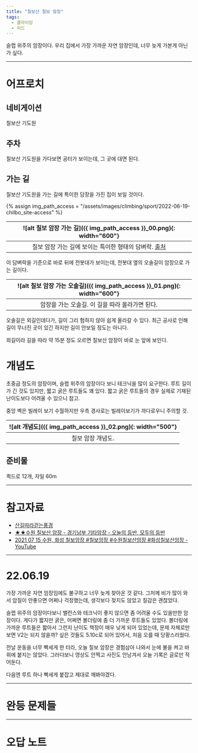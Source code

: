 ```yaml
---
title: "칠보산 칠보 암장"
tags:
  - 클라이밍
  - 리드
---
```


슬랩 위주의 암장이다.
우리 집에서 가장 가까운 자연 암장인데, 너무 늦게 가본게 아닌가 싶다.

---

# 어프로치

## 네비게이션

칠보산 기도원

## 주차

칠보산 기도원을 가다보면 공터가 보이는데, 그 곳에 대면 된다.


## 가는 길

칠보산 기도원을 가는 길에 특이한 담장을 가진 집이 보일 것이다.

{% assign img_path_access = "/assets/images/climbing/sport/2022-06-19-chilbo_site-access" %}

|<a name="어프로치01">![alt 칠보 암장 가는 길]({{ img_path_access }}_00.png){: width="600"}</a>|
|:-------:|
|칠보 암장 가는 길에 보이는 특이한 형태의 담벼락. [출처](https://youtu.be/L66mMi6_9M0)|

이 담벼락을 기준으로 바로 뒤에 전봇대가 보이는데, 전봇대 옆의 오솔길이 암장으로 가는 길이다.

|<a name="어프로치02">![alt 칠보 암장 가는 오솔길]({{ img_path_access }}_01.png){: width="600"}</a>|
|:-------:|
|암장을 가는 오솔길. 이 길을 따라 올라가면 된다.|

오솔길은 외길인데다가, 길이 그리 험하지 않아 쉽게 올라갈 수 있다.
최근 공사로 인해 길이 무너진 곳이 있긴 하지만 길이 안보일 정도는 아니다.

외길이라 길을 따라 약 15분 정도 오르면 칠보산 암장이 바로 눈 앞에 보인다.

# 개념도

초중급 정도의 암장이며, 슬랩 위주의 암장이다 보니 테크닉을 많이 요구한다.
루트 길이가 긴 것도 있지만, 짧고 굵은 루트들도 꽤 있다.
짧고 굵은 루트들의 경우 실제로 기재된 난이도보다 어려울 수 있으니 참고.

중앙 벽은 빌레이 보기 수월하지만 우측 경사로는 빌레이보기가 까다로우니 주의할 것.

|<a name="개념도">![alt 개념도]({{ img_path_access }}_02.png){: width="500"}</a>|
|:----:
|칠보 암장 개념도.|

## 준비물

퀵드로 12개, 자일 60m

---

# 참고자료

- [산길따라걷는풍경](https://blog.daum.net/k-climber/4420)
- [★★수원 칠보산 암장 \- 경기남부 기타암장 \- 오늘의 등반, 모두의 등반](https://m.cafe.daum.net/krcp/LiUq/5)
- [2021 07 15 수원, 화성 칠보암장 \#칠보암장 \#수원칠보산암장 \#화성칠보산암장 \- YouTube](https://www.youtube.com/watch?v=L66mMi6_9M0)

----

# 22.06.19

가장 가까운 자연 암장임에도 불구하고 너무 늦게 찾아온 것 같다.
그저께 비가 많이 와서 암질이 안좋으면 어쩌나 걱정했는데, 생각보다 젖지도 않았고 질감은 괜찮았다.

슬랩 위주의 암장이다보니 밸런스와 테크닉이 좋지 않으면 좀 어려울 수도 있을만한 암장이다.
게다가 짧지만 굵은, 어쩌면 볼더링에 좀 더 가까운 루트들도 있었다.
볼더링에 가까운 루트들은 짧아서 그런지 난이도 책정이 매우 낮게 되어 있었는데,
  문제 자체로만 보면 V2는 되지 않을까? 싶은 것들도 5.10c로 되어 있어서, 처음 오를 때 당황스러웠다.

전날 운동을 너무 빡세게 한 터라, 오늘 칠보 암장은 경험삼아 나와서 눈에 불을 켜고 바위에 붙지는 않았다.
그러다보니 영상도 안찍고 사진도 안남겨서 오늘 기록은 글로만 적어둔다.

다음엔 루트 하나 빡세게 붙잡고 제대로 깨봐야겠다.

---

# 완등 문제들


---

# 오답 노트

